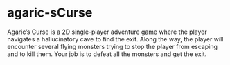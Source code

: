 # agaric-sCurse
  Agaric’s Curse is a 2D single-player adventure game where the player navigates a hallucinatory cave to find the exit. Along the way, the player will encounter several flying monsters trying to stop the player from escaping and to kill them. Your job is to defeat all the monsters and get the exit. 
